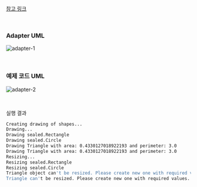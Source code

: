 
[참고 링크](https://dzone.com/articles/adapter-design-pattern-in-java)

<br/>

### Adapter UML
![adapter-1](https://user-images.githubusercontent.com/43839834/147262090-486d339a-9ab0-4441-913a-c812f84b1ca0.png)

<br/>

### 예제 코드 UML
![adapter-2](https://user-images.githubusercontent.com/43839834/147262101-2d14223e-93aa-4b47-8cae-5cbb3b8599dc.png)

<br/>

실행 결과

```bash
Creating drawing of shapes...
Drawing...
Drawing sealed.Rectangle
Drawing sealed.Circle
Drawing Triangle with area: 0.4330127018922193 and perimeter: 3.0
Drawing Triangle with area: 0.4330127018922193 and perimeter: 3.0
Resizing...
Resizing sealed.Rectangle
Resizing sealed.Circle
Triangle object can't be resized. Please create new one with required values.
Triangle can't be resized. Please create new one with required values.
```